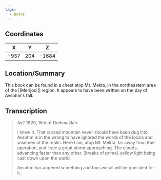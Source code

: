 ```yaml
---
tags:
  - Books
---
```


## Coordinates
| **X** | **Y** | **Z** |
| :---: | :---: | :---: |
| -937  |  204  | -1684 |

## Location/Summary
This book can be found in a chest atop Mt. Mekta, in the northeastern area of the [[Merijool]] region. It appears to have been written on the day of Avsohm's fall.

## Transcription
> Av2 1820, 15th of Drehmaklah
>
> I knew it. That cursed mountain never should have been dug into. Avsohm is in the wrong to have ignored the words of the locals and wisemen of the realm. Here I am, atop Mt. Mekta, far away from their operation, and I see a great storm approaching. The clouds, advancing faster than any other. Streaks of primal, yellow light being cast down upon the world.
>
> Avsohm has angered something and thus we all will be punished for it.



